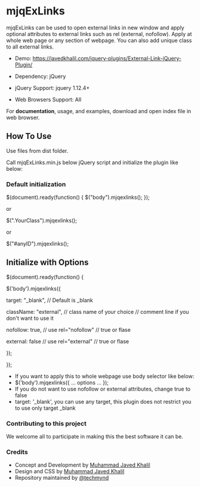 # mjqExLinks

mjqExLinks can be used to open external links in new window and apply optional attributes to external links such as rel (external, nofollow). Apply at whole web page or any section of webpage. You can also add unique class to all external links.

- Demo: https://javedkhalil.com/jquery-plugins/External-Link-jQuery-Plugin/

- Dependency: jQuery
- jQuery Support: jquery 1.12.4+
- Web Browsers Support: All

For **documentation**, usage, and examples, download and open index file in web browser.

## How To Use

Use files from dist folder. 

Call mjqExLinks.min.js below jQuery script and initialize the plugin like below:

### Default initialization

$(document).ready(function() {
	$("body").mjqexlinks();
});

or

$(".YourClass").mjqexlinks();

or

$("#anyID").mjqexlinks();

## Initialize with Options

$(document).ready(function() {

$('body').mjqexlinks({

target: "_blank",		// Default is _blank 

className: "external",	// class name of your choice // comment line if you don't want to use it

nofollow: true,			// use rel="nofollow" // true or flase

external: false			// use rel="external" // true or flase

});

});

- If you want to apply this to whole webpage use body selector like below:
- $('body').mjqexlinks({ ... options ... });
- If you do not want to use nofollow or external attributes, change true to false
- target: '_blank', you can use any target, this plugin does not restrict you to use only target _blank

### Contributing to this project

We welcome all to participate in making this the best software it can be.

### Credits

- Concept and Development by [Muhammad Javed Khalil](https://javedkhalil.com)
- Design and CSS by [Muhammad Javed Khalil](https://javedkhalil.com)
- Repository maintained by [@techmynd](https://github.com/techmynd)